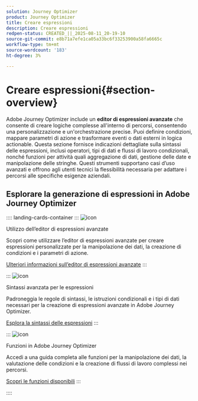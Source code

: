 ```yaml
---
solution: Journey Optimizer
product: Journey Optimizer
title: Creare espressioni
description: Creare espressioni
redpen-status: CREATED_||_2025-08-11_20-19-10
source-git-commit: e8b71a7efe1ca05a33bc6f33253900a58fa6665c
workflow-type: tm+mt
source-wordcount: '183'
ht-degree: 3%

---
```



# Creare espressioni{#section-overview}

Adobe Journey Optimizer include un **editor di espressioni avanzate** che consente di creare logiche complesse all&#39;interno di percorsi, consentendo una personalizzazione e un&#39;orchestrazione precise. Puoi definire condizioni, mappare parametri di azione e trasformare eventi o dati esterni in logica actionable. Questa sezione fornisce indicazioni dettagliate sulla sintassi delle espressioni, inclusi operatori, tipi di dati e flussi di lavoro condizionali, nonché funzioni per attività quali aggregazione di dati, gestione delle date e manipolazione delle stringhe. Questi strumenti supportano casi d’uso avanzati e offrono agli utenti tecnici la flessibilità necessaria per adattare i percorsi alle specifiche esigenze aziendali.

## Esplorare la generazione di espressioni in Adobe Journey Optimizer

:::: landing-cards-container
:::
![icon](https://cdn.experienceleague.adobe.com/icons/screwdriver-wrench.svg?lang=it)

Utilizzo dell’editor di espressioni avanzate

Scopri come utilizzare l’editor di espressioni avanzate per creare espressioni personalizzate per la manipolazione dei dati, la creazione di condizioni e i parametri di azione.

[Ulteriori informazioni sull’editor di espressioni avanzate](../using/building-journeys/expression/expressionadvanced.md)
:::

:::
![icon](https://cdn.experienceleague.adobe.com/icons/code-branch.svg?lang=it)

Sintassi avanzata per le espressioni

Padroneggia le regole di sintassi, le istruzioni condizionali e i tipi di dati necessari per la creazione di espressioni avanzate in Adobe Journey Optimizer.

[Esplora la sintassi delle espressioni](syntax-landing-page.md)
:::

:::
![icon](https://cdn.experienceleague.adobe.com/icons/puzzle-piece.svg?lang=it)

Funzioni in Adobe Journey Optimizer

Accedi a una guida completa alle funzioni per la manipolazione dei dati, la valutazione delle condizioni e la creazione di flussi di lavoro complessi nei percorsi.

[Scopri le funzioni disponibili](main-functions-journey-landing-page.md)
:::

::::
